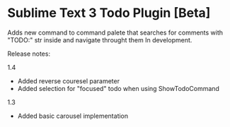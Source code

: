 Sublime Text 3 Todo Plugin [Beta]
=================================

Adds new command to command palete that searches for comments with "TODO:" str inside and navigate throught them
In development.


Release notes:

1.4
- Added reverse couresel parameter
- Added selection for "focused" todo when using ShowTodoCommand

1.3
- Added basic carousel implementation